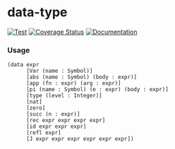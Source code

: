# data-type

[![Test](https://github.com/dannypsnl/data-type/actions/workflows/test.yml/badge.svg)](https://github.com/dannypsnl/data-type/actions/workflows/test.yml)
[![Coverage Status](https://coveralls.io/repos/github/dannypsnl/data-type/badge.svg?branch=develop)](https://coveralls.io/github/dannypsnl/data-type?branch=develop)
[![Documentation](https://img.shields.io/badge/docs-published-blue)](https://docs.racket-lang.org/data-type)

### Usage

```racket
(data expr
      [Var (name : Symbol)]
      [abs (name : Symbol) (body : expr)]
      [app (fn : expr) (arg : expr)]
      [pi (name : Symbol) (e : expr) (body : expr)]
      [type (level : Integer)]
      [nat]
      [zero]
      [succ (n : expr)]
      [rec expr expr expr expr]
      [id expr expr expr]
      [refl expr]
      [J expr expr expr expr expr expr])
```
